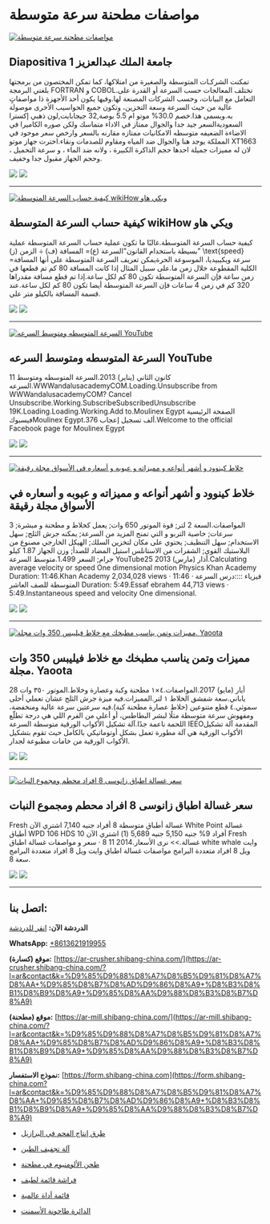 # مواصفات مطحنة سرعة متوسطة

<a href="https://swt.shibang-china.com/?l=ar&img&k=%D9%85%D9%88%D8%A7%D8%B5%D9%81%D8%A7%D8%AA+%D9%85%D8%B7%D8%AD%D9%86%D8%A9+%D8%B3%D8%B1%D8%B9%D8%A9+%D9%85%D8%AA%D9%88%D8%B3%D8%B7%D8%A9" target="_blank">![مواصفات مطحنة سرعة متوسطة](http://static.shibang-china.com/all-800x300/310.jpg)</a>

## Diapositiva 1 جامعة الملك عبدالعزيز
تمكنت الشركـات المتوسطة والصغيرة من امتلاكها، كما تمكن المختصون من برمجتها بلغتي البرمجة FORTRAN و COBOL.تختلف المعالجات حسب السرعة أو القدرة على التعامل مع البيانات، وحسب الشركات المصنعة لها.وفيها يكون أحد الأجهزة ذا مواصفاتٍ عالية من حيث السرعة وسعة التخزين، وتكون جميع الحواسيب الأخرى موصولة به.ويسمى هذا.خصم 30.0% موتو ام 5.5 بوصة,32 جيجابايت,لون ذهبي  إكسترا السعوديةالسعر جيد جدا والجوال ممتاز في الاداء متماسك ولكن صوره الكاميرا في الاضاءة الضعيفه متوسطه الامكانيات ممتازه مقارنه بالسعر وارخص سعر موجود في المملكة يوجد هنا والجوال ضد المياه ومقاوم للصدمات ونقاء.اخترت جهاز موتو XT1663 لان له مميزات جميلة احدها حجم الذاكرة الكبيرة ، ولانه ضد الماء ، و سرعة التحميل ، وحجم الجهاز مقبول جدا وخفيف.


<a href="https://whatsapp.shibangsoft.com/WhatsApp.php" target="_blank" title="WhatsApp">![](http://static.shibang-china.com/icon/whatsapp.png)</a> <a href="https://swt.shibang-china.com/?l=ar&icon&k=%D9%85%D9%88%D8%A7%D8%B5%D9%81%D8%A7%D8%AA+%D9%85%D8%B7%D8%AD%D9%86%D8%A9+%D8%B3%D8%B1%D8%B9%D8%A9+%D9%85%D8%AA%D9%88%D8%B3%D8%B7%D8%A9" target="_blank">![](http://static.shibang-china.com/icon/chat-ar.png)</a>

---

<a href="https://swt.shibang-china.com/?l=ar&img&k=%D9%85%D9%88%D8%A7%D8%B5%D9%81%D8%A7%D8%AA+%D9%85%D8%B7%D8%AD%D9%86%D8%A9+%D8%B3%D8%B1%D8%B9%D8%A9+%D9%85%D8%AA%D9%88%D8%B3%D8%B7%D8%A9" target="_blank">![كيفية حساب السرعة المتوسطة wikiHow ويكي هاو](http://static.shibang-china.com/all-800x300/1431.jpg)</a>

## كيفية حساب السرعة المتوسطة wikiHow ويكي هاو
كيفية حساب السرعة المتوسطة.غالبًا ما تكون عملية حساب السرعة المتوسطة عملية بسيطة باستخدام القانون&quot;السرعة (ع)= المسافة (ف) ÷ الزمن (ز)&quot; \text{speed} =سرعة ويكيبيديا، الموسوعة الحرةيمكن تعريف السرعة المتوسطة على أنها المسافة الكلية المقطوعة خلال زمن ما.على سبيل المثال إذا كانت المسافة 80 كم تم قطعها في زمن ساعة فإن السرعة المتوسطة تكون 80 كم لكل ساعة.إذا تم قطع مسافة مقدراها 320 كم في زمن 4 ساعات فإن السرعة المتوسطة أيضا تكون 80 كم لكل ساعة.عند قسمة المسافة بالكيلو متر علي.


<a href="https://whatsapp.shibangsoft.com/WhatsApp.php" target="_blank" title="WhatsApp">![](http://static.shibang-china.com/icon/whatsapp.png)</a> <a href="https://swt.shibang-china.com/?l=ar&icon&k=%D9%85%D9%88%D8%A7%D8%B5%D9%81%D8%A7%D8%AA+%D9%85%D8%B7%D8%AD%D9%86%D8%A9+%D8%B3%D8%B1%D8%B9%D8%A9+%D9%85%D8%AA%D9%88%D8%B3%D8%B7%D8%A9" target="_blank">![](http://static.shibang-china.com/icon/chat-ar.png)</a>

---

<a href="https://swt.shibang-china.com/?l=ar&img&k=%D9%85%D9%88%D8%A7%D8%B5%D9%81%D8%A7%D8%AA+%D9%85%D8%B7%D8%AD%D9%86%D8%A9+%D8%B3%D8%B1%D8%B9%D8%A9+%D9%85%D8%AA%D9%88%D8%B3%D8%B7%D8%A9" target="_blank">![السرعة المتوسطه ومتوسط السرعه YouTube](http://static.shibang-china.com/all-800x300/1396.jpg)</a>

## السرعة المتوسطه ومتوسط السرعه YouTube
11 كانون الثاني (يناير) 2013.السرعة المتوسطه ومتوسط السرعه.WWWandalusacademyCOM.Loading.Unsubscribe from WWWandalusacademyCOM? Cancel Unsubscribe.Working.SubscribeSubscribedUnsubscribe 19K.Loading.Loading.Working.Add to.Moulinex Egypt الصفحة الرئيسية فيسبوكMoulinex Egypt.376 ألف تسجيل إعجاب.Welcome to the official Facebook page for Moulinex Egypt‎‏


<a href="https://whatsapp.shibangsoft.com/WhatsApp.php" target="_blank" title="WhatsApp">![](http://static.shibang-china.com/icon/whatsapp.png)</a> <a href="https://swt.shibang-china.com/?l=ar&icon&k=%D9%85%D9%88%D8%A7%D8%B5%D9%81%D8%A7%D8%AA+%D9%85%D8%B7%D8%AD%D9%86%D8%A9+%D8%B3%D8%B1%D8%B9%D8%A9+%D9%85%D8%AA%D9%88%D8%B3%D8%B7%D8%A9" target="_blank">![](http://static.shibang-china.com/icon/chat-ar.png)</a>

---

<a href="https://swt.shibang-china.com/?l=ar&img&k=%D9%85%D9%88%D8%A7%D8%B5%D9%81%D8%A7%D8%AA+%D9%85%D8%B7%D8%AD%D9%86%D8%A9+%D8%B3%D8%B1%D8%B9%D8%A9+%D9%85%D8%AA%D9%88%D8%B3%D8%B7%D8%A9" target="_blank">![خلاط كينوود و أشهر أنواعه و مميزاته و عيوبه و أسعاره في الأسواق مجلة رقيقة](http://static.shibang-china.com/all-800x300/1108.jpg)</a>

## خلاط كينوود و أشهر أنواعه و مميزاته و عيوبه و أسعاره في الأسواق مجلة رقيقة
المواصفات.السعة 2 لتر; قوة الموتور 650 وات; يعمل كخلاط و مطحنة و مبشرة; 3 سرعات; خاصية التربو و التي تمنح المزيد من السرعة; يمكنه جرش الثلج; سهل الاستخدام; سهل التنظيف; يحتوي على مكان لتخزين السلك; الهيكل الخارجي مصنوع من البلاستيك القوي; الشفرات من الاستانلس استيل المضاد للصدأ; وزن الجهاز 1.87 كيلو جرام; السعر 1.499.متوسط السرعة YouTube25 آذار (مارس) 2013.Calculating average velocity or speed One dimensional motion Physics Khan Academy Duration: 11:46.Khan Academy 2,034,028 views &middot; 11:46 &middot; فيزياء ::::درس السرعة المتوسطة للصف العاشر Duration: 5:49.Essaf ebrahem 44,713 views &middot; 5:49.Instantaneous speed and velocity One dimensional.


<a href="https://whatsapp.shibangsoft.com/WhatsApp.php" target="_blank" title="WhatsApp">![](http://static.shibang-china.com/icon/whatsapp.png)</a> <a href="https://swt.shibang-china.com/?l=ar&icon&k=%D9%85%D9%88%D8%A7%D8%B5%D9%81%D8%A7%D8%AA+%D9%85%D8%B7%D8%AD%D9%86%D8%A9+%D8%B3%D8%B1%D8%B9%D8%A9+%D9%85%D8%AA%D9%88%D8%B3%D8%B7%D8%A9" target="_blank">![](http://static.shibang-china.com/icon/chat-ar.png)</a>

---

<a href="https://swt.shibang-china.com/?l=ar&img&k=%D9%85%D9%88%D8%A7%D8%B5%D9%81%D8%A7%D8%AA+%D9%85%D8%B7%D8%AD%D9%86%D8%A9+%D8%B3%D8%B1%D8%B9%D8%A9+%D9%85%D8%AA%D9%88%D8%B3%D8%B7%D8%A9" target="_blank">![مميزات وتمن يناسب مطبخك مع خلاط فيليبس 350 وات مجلة. Yaoota](http://static.shibang-china.com/all-800x300/1419.jpg)</a>

## مميزات وتمن يناسب مطبخك مع خلاط فيليبس 350 وات مجلة. Yaoota
28 أيار (مايو) 2017.المواصفات.٤×١ مطحنة وكبة وعصارة وخلاط.الموتور ٣٥٠ وات ياباني.سعة شفشق الخلاط ١ لتر.المميزات.فيه ميزة جرش الثلج عشان تعملي أحلى سموثي.٤ قطع متنوعين (خلاط عصارة مطحنة كبة).فيه سرعتين سرعة عالية ومنخفضة، ومفهوش سرعة متوسطة مثلًا لبشر البطاطس، أو أعلى من الفرم اللي هي درجة تطلّع اللحمة ناعمة جدًا.آلة تشكيل الأكواب الورقية متوسطة السرعة IEEOالمقدمة آلة تشكيل الأكواب الورقية هي آلة مطورة تعمل بشكل أوتوماتيكي بالكامل حيث تقوم بتشكيل الأكواب الورقية من خامات مطبوعة لجدار.


<a href="https://whatsapp.shibangsoft.com/WhatsApp.php" target="_blank" title="WhatsApp">![](http://static.shibang-china.com/icon/whatsapp.png)</a> <a href="https://swt.shibang-china.com/?l=ar&icon&k=%D9%85%D9%88%D8%A7%D8%B5%D9%81%D8%A7%D8%AA+%D9%85%D8%B7%D8%AD%D9%86%D8%A9+%D8%B3%D8%B1%D8%B9%D8%A9+%D9%85%D8%AA%D9%88%D8%B3%D8%B7%D8%A9" target="_blank">![](http://static.shibang-china.com/icon/chat-ar.png)</a>

---

<a href="https://swt.shibang-china.com/?l=ar&img&k=%D9%85%D9%88%D8%A7%D8%B5%D9%81%D8%A7%D8%AA+%D9%85%D8%B7%D8%AD%D9%86%D8%A9+%D8%B3%D8%B1%D8%B9%D8%A9+%D9%85%D8%AA%D9%88%D8%B3%D8%B7%D8%A9" target="_blank">![سعر غسالة اطباق زانوسى 8 افراد محطم ومجموع النبات](http://static.shibang-china.com/all-800x300/152.jpg)</a>

## سعر غسالة اطباق زانوسى 8 افراد محطم ومجموع النبات
Fresh غسالة أطباق متوسطة 8 أفراد جنيه 7,140 اشتري الآن White Point غسالة أطباق WPD 106 HDS 10 أفراد 9% جنيه 5,150 جنيه 5,689 (1) اشتري الآن Fresh غسالة.&gt;&gt; نرى الأسعار.2014 11 8 · سعر و مواصفات غسالة اطباق white whale وايت ويل 8 افراد متعددة البرامج مواصفات غسالة اطباق وايت ويل 8 افراد متعددة البرامج سعة 8.

<a href="https://whatsapp.shibangsoft.com/WhatsApp.php" target="_blank" title="WhatsApp">![](http://static.shibang-china.com/icon/whatsapp.png)</a> <a href="https://swt.shibang-china.com/?l=ar&icon&k=%D9%85%D9%88%D8%A7%D8%B5%D9%81%D8%A7%D8%AA+%D9%85%D8%B7%D8%AD%D9%86%D8%A9+%D8%B3%D8%B1%D8%B9%D8%A9+%D9%85%D8%AA%D9%88%D8%B3%D8%B7%D8%A9" target="_blank">![](http://static.shibang-china.com/icon/chat-ar.png)</a>

---
## اتصل بنا:

**الدردشة الآن:** [انقر للدردشة](https://swt.shibang-china.com?l=ar&contact&k=%D9%85%D9%88%D8%A7%D8%B5%D9%81%D8%A7%D8%AA+%D9%85%D8%B7%D8%AD%D9%86%D8%A9+%D8%B3%D8%B1%D8%B9%D8%A9+%D9%85%D8%AA%D9%88%D8%B3%D8%B7%D8%A9)

**WhatsApp:**  [+8613621919955](https://whatsapp.shibangsoft.com/WhatsApp.php)

**موقع (كسارة):** [https://ar-crusher.shibang-china.com/](https://ar-crusher.shibang-china.com/?l=ar&contact&k=%D9%85%D9%88%D8%A7%D8%B5%D9%81%D8%A7%D8%AA+%D9%85%D8%B7%D8%AD%D9%86%D8%A9+%D8%B3%D8%B1%D8%B9%D8%A9+%D9%85%D8%AA%D9%88%D8%B3%D8%B7%D8%A9)

**موقع (مطحنة):** [https://ar-mill.shibang-china.com/](https://ar-mill.shibang-china.com/?l=ar&contact&k=%D9%85%D9%88%D8%A7%D8%B5%D9%81%D8%A7%D8%AA+%D9%85%D8%B7%D8%AD%D9%86%D8%A9+%D8%B3%D8%B1%D8%B9%D8%A9+%D9%85%D8%AA%D9%88%D8%B3%D8%B7%D8%A9)

**نموذج الاستفسار:** [https://form.shibang-china.com](https://form.shibang-china.com?l=ar&contact&k=%D9%85%D9%88%D8%A7%D8%B5%D9%81%D8%A7%D8%AA+%D9%85%D8%B7%D8%AD%D9%86%D8%A9+%D8%B3%D8%B1%D8%B9%D8%A9+%D9%85%D8%AA%D9%88%D8%B3%D8%B7%D8%A9)

* [طرق إنتاج الفحم في البرازيل](../27/%D8%B7%D8%B1%D9%82%20%D8%A5%D9%86%D8%AA%D8%A7%D8%AC%20%D8%A7%D9%84%D9%81%D8%AD%D9%85%20%D9%81%D9%8A%20%D8%A7%D9%84%D8%A8%D8%B1%D8%A7%D8%B2%D9%8A%D9%84.md)

* [آلة تجفيف الطين](../30/%D8%A2%D9%84%D8%A9%20%D8%AA%D8%AC%D9%81%D9%8A%D9%81%20%D8%A7%D9%84%D8%B7%D9%8A%D9%86.md)

* [طحن الألومنيوم في مطحنة](../28/%D8%B7%D8%AD%D9%86%20%D8%A7%D9%84%D8%A3%D9%84%D9%88%D9%85%D9%86%D9%8A%D9%88%D9%85%20%D9%81%D9%8A%20%D9%85%D8%B7%D8%AD%D9%86%D8%A9.md)

* [فراشة قائمة لطيف](../30/%D9%81%D8%B1%D8%A7%D8%B4%D8%A9%20%D9%82%D8%A7%D8%A6%D9%85%D8%A9%20%D9%84%D8%B7%D9%8A%D9%81.md)

* [قائمة أداة عالمية](../30/%D9%82%D8%A7%D8%A6%D9%85%D8%A9%20%D8%A3%D8%AF%D8%A7%D8%A9%20%D8%B9%D8%A7%D9%84%D9%85%D9%8A%D8%A9.md)

* [الدائرة طاحونة الأسمنت](../27/%D8%A7%D9%84%D8%AF%D8%A7%D8%A6%D8%B1%D8%A9%20%D8%B7%D8%A7%D8%AD%D9%88%D9%86%D8%A9%20%D8%A7%D9%84%D8%A3%D8%B3%D9%85%D9%86%D8%AA.md)